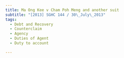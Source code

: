 ```yaml
---
title: Ma Ong Kee v Cham Poh Meng and another suit 
subtitle: "[2013] SGHC 144 / 30\_July\_2013"
tags:
  - Debt and Recovery
  - Counterclaim
  - Agency
  - Duties of Agent
  - Duty to account

---
```


